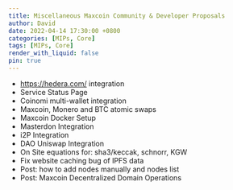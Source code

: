 ```yaml
---
title: Miscellaneous Maxcoin Community & Developer Proposals
author: David
date: 2022-04-14 17:30:00 +0800
categories: [MIPs, Core]
tags: [MIPs, Core]
render_with_liquid: false
pin: true
---
```


* https://hedera.com/ integration
* Service Status Page
* Coinomi multi-wallet integration
* Maxcoin, Monero and BTC atomic swaps
* Maxcoin Docker Setup
* Masterdon Integration
* i2P Integration
* DAO Uniswap Integration
* On Site equations for: sha3/keccak, schnorr, KGW
* Fix website caching bug of IPFS data
* Post: how to add nodes manually and nodes list
* Post: Maxcoin Decentralized Domain Operations 
